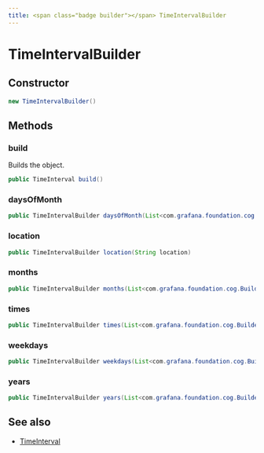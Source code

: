 ```yaml
---
title: <span class="badge builder"></span> TimeIntervalBuilder
---
```

# <span class="badge builder"></span> TimeIntervalBuilder

## Constructor

```java
new TimeIntervalBuilder()
```
## Methods

### <span class="badge object-method"></span> build

Builds the object.

```java
public TimeInterval build()
```

### <span class="badge object-method"></span> daysOfMonth

```java
public TimeIntervalBuilder daysOfMonth(List<com.grafana.foundation.cog.Builder<DayOfMonthRange>> daysOfMonth)
```

### <span class="badge object-method"></span> location

```java
public TimeIntervalBuilder location(String location)
```

### <span class="badge object-method"></span> months

```java
public TimeIntervalBuilder months(List<com.grafana.foundation.cog.Builder<MonthRange>> months)
```

### <span class="badge object-method"></span> times

```java
public TimeIntervalBuilder times(List<com.grafana.foundation.cog.Builder<TimeRange>> times)
```

### <span class="badge object-method"></span> weekdays

```java
public TimeIntervalBuilder weekdays(List<com.grafana.foundation.cog.Builder<WeekdayRange>> weekdays)
```

### <span class="badge object-method"></span> years

```java
public TimeIntervalBuilder years(List<com.grafana.foundation.cog.Builder<YearRange>> years)
```

## See also

 * <span class="badge object-type-class"></span> [TimeInterval](./object-TimeInterval.md)

